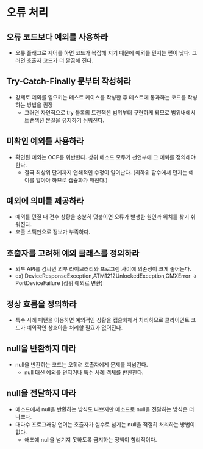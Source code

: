 # 오류 처리

## 오류 코드보다 예외를 사용하라
- 오류 플래그로 제어를 하면 코드가 복잡해 지기 때문에 예외를 던지는 편이 낫다. 그러면 호출자 코드가 더 깔끔해 진다.

## Try-Catch-Finally 문부터 작성하라
- 강제로 예외를 일으키는 테스트 케이스를 작성한 후 테스트에 통과하는 코드를 작성하는 방법을 권장
  - 그러면 자연적으로 try 블록의 트랜잭션 범위부터 구현하게 되므로 범위내에서 트랜잭션 본질을 유지하기 쉬워진다.
  
## 미확인 예외를 사용하라
- 확인된 예외는 OCP를 위반한다. 상위 메소드 모두가 선언부에 그 예뢰를 정의해야 한다.
  - 결국 최상위 단게까지 연쇄적인 수정이 일어난다. (최하위 함수에서 던지는 예이를 알아야 하므로 캡슐화가 깨진다.)
  
## 예외에 의미를 제공하라
- 예외를 던질 때 전후 상황을 충분히 덧붙이면 오류가 발생한 원인과 위치를 찾기 쉬워진다.
- 호출 스팩만으로 정보가 부족하다.
  
## 호출자를 고려해 예외 클래스를 정의하라
- 외부 API를 감싸면 외부 라이브러리와 프로그램 사이에 의존성이 크게 줄어든다.
- ex) DeviceResponseException,ATM1212UnlockedException,GMXError -> PortDeviceFailure (상위 예외로 변환)

## 정상 흐름을 정의하라
- 특수 사례 패턴을 이용하면 예외적인 상황을 캡슐화해서 처리하므로 클라이언트 코드가 예외적인 상호아을 처리할 필요가 없어진다.

## null을 반환하지 마라
- null을 반환하는 코드는 오히려 호출자에게 문제를 떠넘긴다.
  - null 대신 예외를 던지거나 특수 사례 객체를 반환한다.

## null을 전달하지 마라
- 메소드에서 null을 반환하는 방식도 나쁘지만 메소드로 null을 전달하는 방식은 더 나쁘다.
- 대다수 프로그래밍 언어는 호출자가 실수로 넘기는 null을 적절히 처리하는 방법이 없다.
  - 애초에 null을 넘기지 못하도록 금지하는 정책이 함리적이다.
